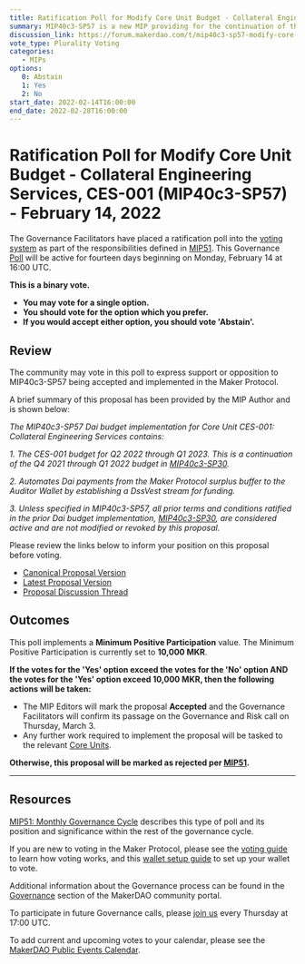 ```yaml
---
title: Ratification Poll for Modify Core Unit Budget - Collateral Engineering Services, CES-001 (MIP40c3-SP57) - February 14, 2022
summary: MIP40c3-SP57 is a new MIP providing for the continuation of the Dai budget implementation for Core Unit CES-001 - Collateral Engineering Services.
discussion_link: https://forum.makerdao.com/t/mip40c3-sp57-modify-core-unit-budget-collateral-engineering-services-ces-001/12578
vote_type: Plurality Voting
categories:
   - MIPs
options:
   0: Abstain
   1: Yes
   2: No
start_date: 2022-02-14T16:00:00
end_date: 2022-02-28T16:00:00
---
```

# Ratification Poll for Modify Core Unit Budget - Collateral Engineering Services, CES-001 (MIP40c3-SP57) - February 14, 2022

The Governance Facilitators have placed a ratification poll into the [voting system](https://vote.makerdao.com/polling) as part of the responsibilities defined in [MIP51](https://mips.makerdao.com/mips/details/MIP51). This Governance [Poll](https://community-development.makerdao.com/en/learn/governance/on-chain-gov) will be active for fourteen days beginning on Monday, February 14 at 16:00 UTC.

**This is a binary vote.** 
- **You may vote for a single option.** 
- **You should vote for the option which you prefer.**
- **If you would accept either option, you should vote 'Abstain'.**

## Review

The community may vote in this poll to express support or opposition to MIP40c3-SP57 being accepted and implemented in the Maker Protocol.

A brief summary of this proposal has been provided by the MIP Author and is shown below:

*The MIP40c3-SP57 Dai budget implementation for Core Unit CES-001: Collateral Engineering Services contains:*

*1. The CES-001 budget for Q2 2022 through Q1 2023. This is a continuation of the Q4 2021 through Q1 2022 budget in [MIP40c3-SP30](https://mips.makerdao.com/mips/details/MIP40c3SP30).*

*2. Automates Dai payments from the Maker Protocol surplus buffer to the Auditor Wallet by establishing a DssVest stream for funding.*

*3. Unless specified in MIP40c3-SP57, all prior terms and conditions ratified in the prior Dai budget implementation, [MIP40c3-SP30](https://mips.makerdao.com/mips/details/MIP40c3SP30), are considered active and are not modified or revoked by this proposal.*

Please review the links below to inform your position on this proposal before voting.
* [Canonical Proposal Version](https://github.com/makerdao/mips/blob/02fa322deac6cd38a48336f54ac475c2ef37b4b0/MIP40/MIP40c3-Subproposals/MIP40c3-SP57.md)
* [Latest Proposal Version](https://mips.makerdao.com/mips/details/MIP40c3SP57)
* [Proposal Discussion Thread](https://forum.makerdao.com/t/mip40c3-sp57-modify-core-unit-budget-collateral-engineering-services-ces-001/12578)

## Outcomes

This poll implements a **Minimum Positive Participation** value. The Minimum Positive Participation is currently set to **10,000 MKR**.

**If the votes for the 'Yes' option exceed the votes for the 'No' option AND the votes for the 'Yes' option exceed 10,000 MKR, then the following actions will be taken:**
* The MIP Editors will mark the proposal **Accepted** and the Governance Facilitators will confirm its passage on the Governance and Risk call on Thursday, March 3. 
* Any further work required to implement the proposal will be tasked to the relevant [Core Units](https://mips.makerdao.com/mips/details/MIP38#mip38c2-core-unit-state).

**Otherwise, this proposal will be marked as rejected per [MIP51](https://mips.makerdao.com/mips/details/MIP51#mip51c2-ratification-poll).**

---

## Resources

[MIP51: Monthly Governance Cycle](https://mips.makerdao.com/mips/details/MIP51) describes this type of poll and its position and significance within the rest of the governance cycle.

If you are new to voting in the Maker Protocol, please see the [voting guide](https://community-development.makerdao.com/en/learn/governance/how-voting-works/) to learn how voting works, and this [wallet setup guide](https://community-development.makerdao.com/en/learn/governance/voting-setup/) to set up your wallet to vote.

Additional information about the Governance process can be found in the [Governance](https://community-development.makerdao.com/en/learn/governance) section of the MakerDAO community portal.

To participate in future Governance calls, please [join us](https://github.com/makerdao/community/tree/master/governance/governance-and-risk-meetings) every Thursday at 17:00 UTC.

To add current and upcoming votes to your calendar, please see the [MakerDAO Public Events Calendar](https://calendar.google.com/calendar/embed?src=makerdao.com_3efhm2ghipksegl009ktniomdk%40group.calendar.google.com&ctz=UTC&mode=week&showCalendars=0&showPrint=0).
